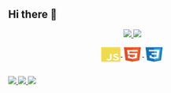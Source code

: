 ## Hi there 👋
<div align="center">
  <a href="https://github.com/vini-pires">
  <img height="180em" src="https://github-readme-stats.vercel.app/api?username=vini-pires&show_icons=true&theme=ayu-mirage&include_all_commits=true&count_private=true"/>
  <img height="180em" src="https://github-readme-stats.vercel.app/api/top-langs/?username=vini-pires&layout=compact&langs_count=7&theme=ayu-mirage"/>
</div>
  
<div style="display: inline_block" align="center"><br>
  <img align="center" alt="Vini-Js" height="30" width="40" src="https://raw.githubusercontent.com/devicons/devicon/master/icons/javascript/javascript-plain.svg"> <!-- Icon JavaScript -->
  <img align="center" alt="Vini-HTML" height="30" width="40" src="https://raw.githubusercontent.com/devicons/devicon/master/icons/html5/html5-original.svg"> <!-- Icon HTML -->
  <img align="center" alt="Vini-CSS" height="30" width="40" src="https://raw.githubusercontent.com/devicons/devicon/master/icons/css3/css3-original.svg"> <!-- Icon CSS -->
 <!-- <img align="right" alt="Vini-pic" height="150" src="https://instagram.fcgh26-1.fna.fbcdn.net/v/t51.2885-15/271180751_1099337133941544_2475689291530823074_n.jpg?stp=dst-jpg_e35&_nc_ht=instagram.fcgh26-1.fna.fbcdn.net&_nc_cat=100&_nc_ohc=wEBeoKWXB4cAX--y83W&tn=5fndhoOr8-KuKVt-&edm=ABfd0MgBAAAA&ccb=7-4&oh=00_AT94eq4Iyi360s3hqYoB2LE6LytovOffkjisBoEyJx9Dbw&oe=6288193F&_nc_sid=7bff83"> -->
</div>

##

<div>
  <a href="https://www.instagram.com/vinicius.abp/" target="_blank">
    <img src="https://img.shields.io/badge/-Instagram-%23E4405F?style=for-the-badge&logo=instagram&logoColor=white" target="_blank">
  </a>
  <a href = "mailto:vini.abpires44@gmail.com">
    <img src="https://img.shields.io/badge/-Gmail-%23333?style=for-the-badge&logo=gmail&logoColor=white" target="_blank">
  </a>
  <a href="https://www.linkedin.com/in/vin%C3%ADcius-pires-a486921b5/" target="_blank">
    <img src="https://img.shields.io/badge/-LinkedIn-%230077B5?style=for-the-badge&logo=linkedin&logoColor=white" target="_blank">
  </a> 
</div>
